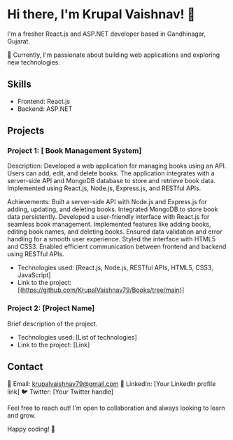 # Hi there, I'm Krupal Vaishnav! 👋

I'm a fresher React.js and ASP.NET developer based in Gandhinagar, Gujarat. 

🚀 Currently, I'm passionate about building web applications and exploring new technologies.

## Skills

- Frontend: React.js
- Backend: ASP.NET

## Projects

### Project 1: [ Book Management System]

Description:
Developed a web application for managing books using an API. Users can add, edit, and delete books. The application integrates with a server-side API and MongoDB database to store and retrieve book data. Implemented using React.js, Node.js, Express.js, and RESTful APIs.

Achievements:
Built a server-side API with Node.js and Express.js for adding, updating, and deleting books.
Integrated MongoDB to store book data persistently.
Developed a user-friendly interface with React.js for seamless book management.
Implemented features like adding books, editing book names, and deleting books. Ensured data validation and error handling for a smooth user experience. Styled the interface with HTML5 and CSS3.
Enabled efficient communication between frontend and backend using RESTful APIs.

- Technologies used: [React.js, Node.js, RESTful APIs, HTML5, CSS3, JavaScript]
- Link to the project: [(https://github.com/KrupalVaishnav79/Books/tree/main)]

### Project 2: [Project Name]

Brief description of the project.

- Technologies used: [List of technologies]
- Link to the project: [Link]

## Contact

📧 Email: krupalvaishnav79@gmail.com
🔗 LinkedIn: [Your LinkedIn profile link]
🐦 Twitter: [Your Twitter handle]

Feel free to reach out! I'm open to collaboration and always looking to learn and grow.

Happy coding! 🚀
